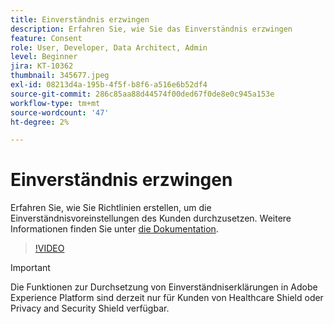```yaml
---
title: Einverständnis erzwingen
description: Erfahren Sie, wie Sie das Einverständnis erzwingen
feature: Consent
role: User, Developer, Data Architect, Admin
level: Beginner
jira: KT-10362
thumbnail: 345677.jpeg
exl-id: 08213d4a-195b-4f5f-b8f6-a516e6b52df4
source-git-commit: 286c85aa88d44574f00ded67f0de8e0c945a153e
workflow-type: tm+mt
source-wordcount: '47'
ht-degree: 2%

---
```


# Einverständnis erzwingen

Erfahren Sie, wie Sie Richtlinien erstellen, um die Einverständnisvoreinstellungen des Kunden durchzusetzen. Weitere Informationen finden Sie unter [die Dokumentation](https://experienceleague.adobe.com/docs/experience-platform/data-governance/enforcement/auto-enforcement.html?lang=de).

>[!VIDEO](https://video.tv.adobe.com/v/345677?learn=on&enablevpops)

>[!IMPORTANT]
>
> Die Funktionen zur Durchsetzung von Einverständniserklärungen in Adobe Experience Platform sind derzeit nur für Kunden von Healthcare Shield oder Privacy and Security Shield verfügbar.
